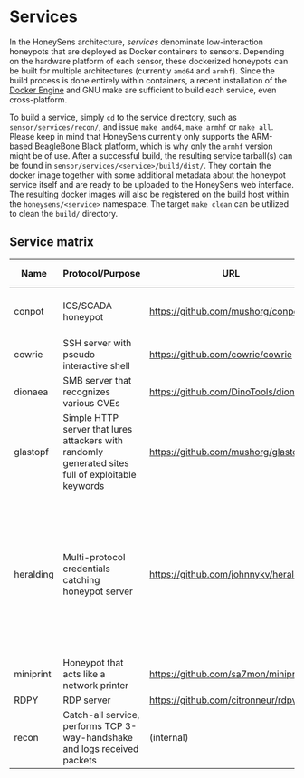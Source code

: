 # Services
In the HoneySens architecture, *services* denominate low-interaction honeypots that are deployed as Docker containers to sensors. Depending on the hardware platform of each sensor, these dockerized honeypots can be built for multiple architectures (currently `amd64` and `armhf`). Since the build process is done entirely within containers, a recent installation of the [Docker Engine](https://www.docker.com/products/docker-engine) and GNU make are sufficient to build each service, even cross-platform.

To build a service, simply `cd` to the service directory, such as `sensor/services/recon/`, and issue `make amd64`, `make armhf` or `make all`. Please keep in mind that HoneySens currently only supports the ARM-based BeagleBone Black platform, which is why only the `armhf` version might be of use. After a successful build, the resulting service tarball(s) can be found in `sensor/services/<service>/build/dist/`. They contain the docker image together with some additional metadata about the honeypot service itself and are ready to be uploaded to the HoneySens web interface. The resulting docker images will also be registered on the build host within the `honeysens/<service>` namespace. The target `make clean` can be utilized to clean the `build/` directory.

## Service matrix

| Name | Protocol/Purpose | URL | Ports (TCP) | Ports (UDP) |
| ---- | ---------------- | --- | ----------- | ----------- |
| conpot | ICS/SCADA honeypot | https://github.com/mushorg/conpot | 80, 102, 502, 47808 | |
| cowrie | SSH server with pseudo interactive shell | https://github.com/cowrie/cowrie | 22 | |
| dionaea | SMB server that recognizes various CVEs | https://github.com/DinoTools/dionaea | 445 | |
| glastopf | Simple HTTP server that lures attackers with randomly generated sites full of exploitable keywords | https://github.com/mushorg/glastopf | 80 | |
| heralding | Multi-protocol credentials catching honeypot server | https://github.com/johnnykv/heralding | 21, 23, 25, 110, 143, 443, 465, 993, 995, 1080, 3306, 5432, 5900, 8080 | |
| miniprint | Honeypot that acts like a network printer | https://github.com/sa7mon/miniprint | 9100 | |
| RDPY | RDP server | https://github.com/citronneur/rdpy | 3389 | |
| recon | Catch-all service, performs TCP 3-way-handshake and logs received packets | (internal) | * | * |


